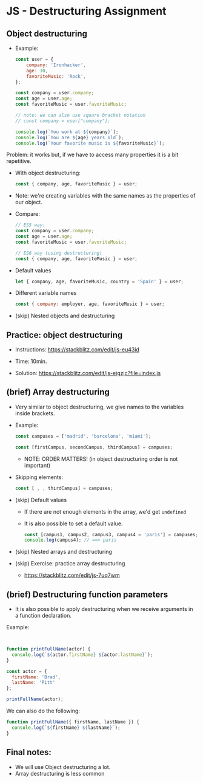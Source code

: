 # JS - Destructuring Assignment


<!--- 

- Status: ready

- Notes: 
  - focus on the most common use cases (basic object destructuring)
  - alternative variable names, default values, etc: just mention it
 
-->



## Object destructuring


- Example:

    ```js
    const user = {
        company: 'Ironhacker',
        age: 30,
        favoriteMusic: 'Rock',
    };

    const company = user.company;
    const age = user.age;
    const favoriteMusic = user.favoriteMusic;

    // note: we can also use square bracket notation
    // const company = user["company"];

    console.log(`You work at ${company}`);
    console.log(`You are ${age} years old`);
    console.log(`Your favorite music is ${favoriteMusic}`);

    ```

Problem: it works but, if we have to access many properties it is a bit repetitive.


- With object destructuring:
    ```js
    const { company, age, favoriteMusic } = user;
    ```

- Note: we're creating variables with the same names as the properties of our object.

- Compare:

    ```js
    // ES5 way:
    const company = user.company;
    const age = user.age;
    const favoriteMusic = user.favoriteMusic;

    // ES6 way (using destructuring)
    const { company, age, favoriteMusic } = user;

    ```


- Default values

    ```js
    let { company, age, favoriteMusic, country = 'Spain' } = user;
    ```

- Different variable names


    ```js
    const { company: employer, age, favoriteMusic } = user;
    ```


- (skip) Nested objects and destructuring



## Practice: object destructuring

- Instructions: https://stackblitz.com/edit/js-eu43id
- Time: 10min.

- Solution: https://stackblitz.com/edit/js-eigzjc?file=index.js





## (brief) Array destructuring

- Very similar to object destructuring, we give names to the variables inside brackets.

- Example:

    ```js
    const campuses = ['madrid', 'barcelona', 'miami'];

    const [firstCampus, secondCampus, thirdCampus] = campuses;
    ```

  - NOTE: ORDER MATTERS! (in object destructuring order is not important)



- Skipping elements:
    ```js
    const [ , , thirdCampus] = campuses;
    ```


- (skip) Default values

  - If there are not enough elements in the array, we'd get `undefined`
  - It is also possible to set a default value.

    ```js
    const [campus1, campus2, campus3, campus4 = 'paris'] = campuses;
    console.log(campus4); // ==> paris
    ```

- (skip) Nested arrays and destructuring

- (skip) Exercise: practice array destructuring
  - https://stackblitz.com/edit/js-7uq7wm




## (brief) Destructuring function parameters

- It is also possible to apply destructuring when we receive arguments in a function declaration.

Example:

  ```js


  function printFullName(actor) {
    console.log(`${actor.firstName} ${actor.lastName}`);
  }

  const actor = { 
    firstName: 'Brad', 
    lastName: 'Pitt' 
  };

  printFullName(actor);

  ```


We can also do the following:

  ```js
  function printFullName({ firstName, lastName }) {
    console.log(`${firstName} ${lastName}`);
  }
  ```





## Final notes:
- We will use Object destructuring a lot.
- Array destructuring is less common



